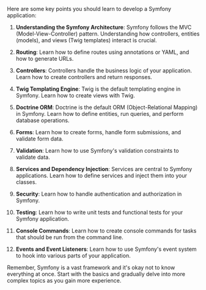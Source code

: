 Here are some key points you should learn to develop a Symfony application:

1. **Understanding the Symfony Architecture**: Symfony follows the MVC (Model-View-Controller) pattern. Understanding how controllers, entities (models), and views (Twig templates) interact is crucial.

2. **Routing**: Learn how to define routes using annotations or YAML, and how to generate URLs.

3. **Controllers**: Controllers handle the business logic of your application. Learn how to create controllers and return responses.

4. **Twig Templating Engine**: Twig is the default templating engine in Symfony. Learn how to create views with Twig.

5. **Doctrine ORM**: Doctrine is the default ORM (Object-Relational Mapping) in Symfony. Learn how to define entities, run queries, and perform database operations.

6. **Forms**: Learn how to create forms, handle form submissions, and validate form data.

7. **Validation**: Learn how to use Symfony's validation constraints to validate data.

8. **Services and Dependency Injection**: Services are central to Symfony applications. Learn how to define services and inject them into your classes.

9. **Security**: Learn how to handle authentication and authorization in Symfony.

10. **Testing**: Learn how to write unit tests and functional tests for your Symfony application.

11. **Console Commands**: Learn how to create console commands for tasks that should be run from the command line.

12. **Events and Event Listeners**: Learn how to use Symfony's event system to hook into various parts of your application.

Remember, Symfony is a vast framework and it's okay not to know everything at once. Start with the basics and gradually delve into more complex topics as you gain more experience.
